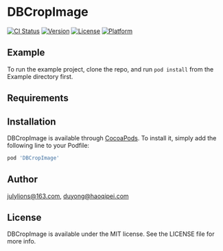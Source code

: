 # DBCropImage

[![CI Status](https://img.shields.io/travis/julylions@163.com/DBCropImage.svg?style=flat)](https://travis-ci.org/julylions@163.com/DBCropImage)
[![Version](https://img.shields.io/cocoapods/v/DBCropImage.svg?style=flat)](https://cocoapods.org/pods/DBCropImage)
[![License](https://img.shields.io/cocoapods/l/DBCropImage.svg?style=flat)](https://cocoapods.org/pods/DBCropImage)
[![Platform](https://img.shields.io/cocoapods/p/DBCropImage.svg?style=flat)](https://cocoapods.org/pods/DBCropImage)

## Example

To run the example project, clone the repo, and run `pod install` from the Example directory first.

## Requirements

## Installation

DBCropImage is available through [CocoaPods](https://cocoapods.org). To install
it, simply add the following line to your Podfile:

```ruby
pod 'DBCropImage'
```

## Author

julylions@163.com, duyong@haoqipei.com

## License

DBCropImage is available under the MIT license. See the LICENSE file for more info.
